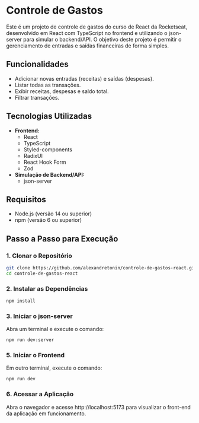 # Controle de Gastos

Este é um projeto de controle de gastos do curso de React da Rocketseat, desenvolvido em React com TypeScript no frontend e utilizando o json-server para simular o backend/API. O objetivo deste projeto é permitir o gerenciamento de entradas e saídas financeiras de forma simples.

## Funcionalidades

- Adicionar novas entradas (receitas) e saídas (despesas).
- Listar todas as transações.
- Exibir receitas, despesas e saldo total.
- Filtrar transações.

## Tecnologias Utilizadas

- **Frontend:**
  - React
  - TypeScript
  - Styled-components
  - RadixUI
  - React Hook Form
  - Zod
- **Simulação de Backend/API:**
  - json-server

## Requisitos

- Node.js (versão 14 ou superior)
- npm (versão 6 ou superior)

## Passo a Passo para Execução

### 1. Clonar o Repositório

```bash
git clone https://github.com/alexandretonin/controle-de-gastos-react.git
cd controle-de-gastos-react
```
### 2. Instalar as Dependências

```bash
npm install
```

### 3. Iniciar o json-server
Abra um terminal e execute o comando:

```bash
npm run dev:server
```

### 5. Iniciar o Frontend
Em outro terminal, execute o comando:

```bash
npm run dev
```

### 6. Acessar a Aplicação
Abra o navegador e acesse http://localhost:5173 para visualizar o front-end da aplicação em funcionamento.
